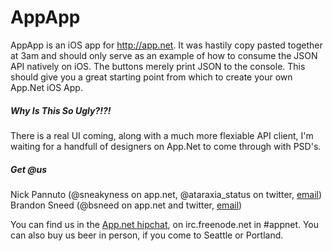 AppApp
======
AppApp is an iOS app for http://app.net. It was hastily copy pasted together at 3am and should only serve as an example of how to consume the JSON API natively on iOS. The buttons merely print JSON to the console. This should give you a great starting point from which to create your own App.Net iOS App.

##### Why Is This So Ugly?!?! ######
There is a real UI coming, along with a much more flexiable API client, I'm waiting for a handfull of designers on App.Net to come through with PSD's. 

##### Get @us #####

Nick Pannuto (@sneakyness on app.net, @ataraxia_status on twitter, [email](mailto:sneakyness@sneakyness.com))
Brandon Sneed (@bsneed on app.net and twitter, [email](mailto:brandon@redf.net))

You can find us in the [App.net hipchat](https://www.hipchat.com/garqCaGOZ), on irc.freenode.net in #appnet. You can also buy us beer in person, if you come to Seattle or Portland.